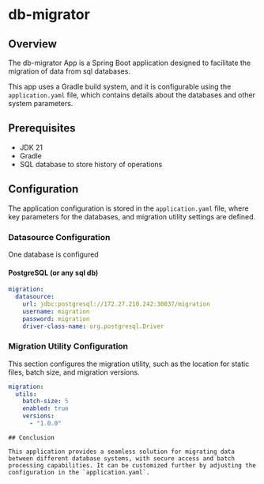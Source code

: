 
# db-migrator

## Overview

The db-migrator App is a Spring Boot application designed to facilitate the migration of data from sql databases.

This app uses a Gradle build system, and it is configurable using the `application.yaml` file, which contains details about the databases and other system parameters.

## Prerequisites

- JDK 21
- Gradle
- SQL database to store history of operations

## Configuration

The application configuration is stored in the `application.yaml` file, where key parameters for the databases, and migration utility settings are defined.


### Datasource Configuration

One database is configured

#### PostgreSQL (or any sql db)

```yaml
migration:
  datasource:
    url: jdbc:postgresql://172.27.210.242:30037/migration
    username: migration
    password: migration
    driver-class-name: org.postgresql.Driver
```


### Migration Utility Configuration

This section configures the migration utility, such as the location for static files, batch size, and migration versions.

```yaml
migration:
  utils:
    batch-size: 5
    enabled: true
    versions:
      - "1.0.0"
```

```
## Conclusion

This application provides a seamless solution for migrating data between different database systems, with secure access and batch processing capabilities. It can be customized further by adjusting the configuration in the `application.yaml`.
